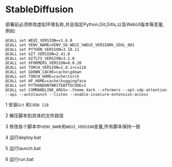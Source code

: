 # StableDiffusion
 部署前必须修改虚拟环境名称,并且指定Python,Git,Gitls,以及WebUI版本等变量,例如:
```
@CALL set WEUI_VERSION=v1.6.0
@CALL set VENV_NAME=VENV_SD_WEUI_%WEUI_VERSION%_SDXL_001
@CALL set PYTHON_VERISON=3.10.11
@CALL set GIT_VERSION=2.41.0
@CALL set GITLFS_VERSION=3.2.0
@CALL set XFORMERS_VERSION=0.0.20
@CALL set TORCH_VERSION=2.0.1+cu118
@CALL set GDOWN_CACHE=cache\gdown
@CALL set TORCH_HOME=cache\torch
@CALL set HF_HOME=cache\huggingface
@CALL set PYTHONDONTWRITEBYTECODE=1
@CALL set COMMANDLINE_ARGS=--theme dark --xformers --opt-sdp-attention --api --autolaunch --listen --enable-insecure-extension-access
```
1 安装`Git` 和`CUDA 118`

2 解压脚本到具体的文件路径

3 修改各个脚本中`VENV_NAME`和`WEUI_VERSION`变量,所有脚本保持一致

4 运行deploy.bat

5 运行launch.bat

6 运行run.bat

